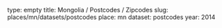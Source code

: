 type: empty
title: Mongolia / Postcodes / Zipcodes
slug: places/mn/datasets/postcodes
place: mn
dataset: postcodes
year: 2014
